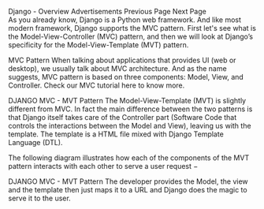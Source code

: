 Django - Overview
Advertisements
 Previous Page Next Page  
As you already know, Django is a Python web framework. And like most modern framework, Django supports the MVC pattern. First let's see what is the Model-View-Controller (MVC) pattern, and then we will look at Django’s specificity for the Model-View-Template (MVT) pattern.

MVC Pattern
When talking about applications that provides UI (web or desktop), we usually talk about MVC architecture. And as the name suggests, MVC pattern is based on three components: Model, View, and Controller. Check our MVC tutorial here to know more.

DJANGO MVC - MVT Pattern
The Model-View-Template (MVT) is slightly different from MVC. In fact the main difference between the two patterns is that Django itself takes care of the Controller part (Software Code that controls the interactions between the Model and View), leaving us with the template. The template is a HTML file mixed with Django Template Language (DTL).

The following diagram illustrates how each of the components of the MVT pattern interacts with each other to serve a user request −

DJANGO MVC - MVT Pattern
The developer provides the Model, the view and the template then just maps it to a URL and Django does the magic to serve it to the user.

